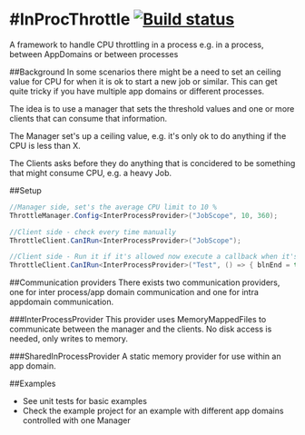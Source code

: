 #InProcThrottle
[![Build status](https://ci.appveyor.com/api/projects/status/wmc641g82w8pg8w4?svg=true)](https://ci.appveyor.com/project/emilw/inprocthrottle)
==============

A framework to handle CPU throttling in a process e.g. in a process, between AppDomains or between processes

##Background
In some scenarios there might be a need to set an ceiling value for CPU for when it is ok to start a new job or similar. This can get quite tricky if you have multiple app domains or different processes.

The idea is to use a manager that sets the threshold values and one or more clients that can consume that information.

The Manager set's up a ceiling value, e.g. it's only ok to do anything if the CPU is less than X.

The Clients asks before they do anything that is concidered to be something that might consume CPU, e.g. a heavy Job.

##Setup
```java
//Manager side, set's the average CPU limit to 10 %
ThrottleManager.Config<InterProcessProvider>("JobScope", 10, 360);

//Client side - check every time manually
ThrottleClient.CanIRun<InterProcessProvider>("JobScope");

//Client side - Run it if it's allowed now execute a callback when it's ok to run the job
ThrottleClient.CanIRun<InterProcessProvider>("Test", () => { blnEnd = true; });
```

##Communication providers
There exists two communication providers, one for inter process/app domain communication and one for intra appdomain communication.

###InterProcessProvider
This provider uses MemoryMappedFiles to communicate between the manager and the clients. No disk access is needed, only writes to memory.

###SharedInProcessProvider
A static memory provider for use within an app domain.


##Examples
- See unit tests for basic examples
- Check the example project for an example with different app domains controlled with one Manager
